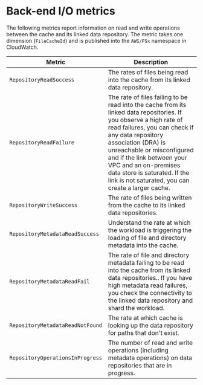 # Back\-end I/O metrics<a name="backend-io-metrics"></a>

The following metrics report information on read and write operations between the cache and its linked data repository\. The metric takes one dimension \(`FileCacheId`\) and is published into the `AWS/FSx` namespace in CloudWatch\.


| Metric | Description | 
| --- | --- | 
| `RepositoryReadSuccess` | The rates of files being read into the cache from its linked data repository\. | 
| `RepositoryReadFailure` | The rate of files failing to be read into the cache from its linked data repositories\. If you observe a high rate of read failures, you can check if any data repository association \(DRA\) is unreachable or misconfigured and if the link between your VPC and an on\-premises data store is saturated\. If the link is not saturated, you can create a larger cache\.  | 
| `RepositoryWriteSuccess` | The rate of files being written from the cache to its linked data repositories\. | 
| `RepositoryMetadataReadSuccess` | Understand the rate at which the workload is triggering the loading of file and directory metadata into the cache\. | 
| `RepositoryMetadataReadFail` | The rate of file and directory metadata failing to be read into the cache from its linked data repositories\.\. If you have high metadata read failures, you check the connectivity to the linked data repository and shard the workload\.  | 
| `RepositoryMetadataReadNotFound` | The rate at which cache is looking up the data repository for paths that don't exist\. | 
| `RepositoryOperationsInProgress` | The number of read and write operations \(including metadata operations\) on data repositories that are in progress\. | 
